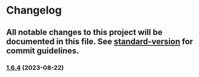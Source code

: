 # Changelog

## All notable changes to this project will be documented in this file. See [standard-version](https://github.com/conventional-changelog/standard-version) for commit guidelines.

### [1.6.4](https://github.com/Hybes/blitz-for-league-only/compare/v1.6.3...v1.6.4) (2023-08-22)
